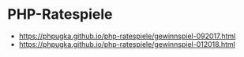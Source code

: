 # PHP-Ratespiele

* https://phpugka.github.io/php-ratespiele/gewinnspiel-092017.html
* https://phpugka.github.io/php-ratespiele/gewinnspiel-012018.html